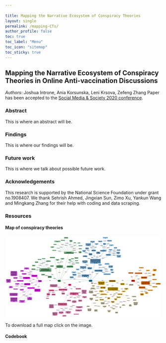```yaml
---

title: Mapping the Narrative Ecosystem of Conspiracy Theories
layout: single
permalink: /mapping-CTs/
author_profile: false
toc: true
toc_label: "Menu"
toc_icon: "sitemap"
toc_sticky: true
---
```


## Mapping the Narrative Ecosystem of Conspiracy Theories in Online Anti-vaccination Discussions

*Authors*: Joshua Introne, Ania Korsunska, Leni Krsova, Zefeng Zhang
Paper has been accepted to the <a href="https://socialmediaandsociety.org" target="_blank" alt="Social Media & Society 2020 website">Social Media & Society 2020 conference</a>.

### Abstract

This is where an abstract will be.

### Findings

This is where our findings will be.

### Future work

This is where we talk about possible future work.

### Acknowledgements
This research is supported by the National Science Foundation under grant no.1908407. We thank Sehrish Ahmed, Jingxian Sun, Zimo Xu, Yankun Wang and Mingkang Zhang for their help with coding and data scraping.

### Resources

#### Map of conspiracy theories
<a href="/assets/files/map-CTs-SMSociety2020.pdf" target="_blank"><img src="/assets/images/map-CTs-preview.png" alt="Mapping of conspiracy theory"></a>

To download a full map click on the image.

#### Codebook



